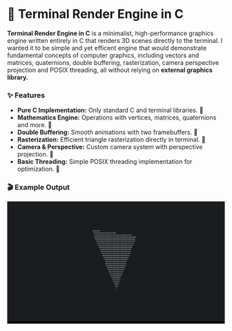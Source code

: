 # 📌 Terminal Render Engine in C

**Terminal Render Engine in C** is a minimalist, high-performance graphics engine written entirely in C that renders 3D scenes directly to the terminal. I wanted it to be simple and yet efficent engine that would demonstrate fundamental concepts of computer graphics, including vectors and matrices, quaternions, double buffering, rasterization, camera perspective projection and POSIX threading, all without relying on **external graphics library.**

### ✨ Features

- **Pure C Implementation:** Only standard C and terminal libraries. 🚀
- **Mathematics Engine:** Operations with vertices, matrices, quaternions and more. 🚀
- **Double Buffering:** Smooth animations with two framebuffers. 🚀
- **Rasterization:** Efficient triangle rasterization directly in terminal. 🚀
- **Camera & Perspective:** Custom camera system with perspective projection. 🚀
- **Basic Threading:** Simple POSIX threading implementation for optimization. 🚀

### 🎬 Example Output
![Triangle Animation](media/triangle.gif)
